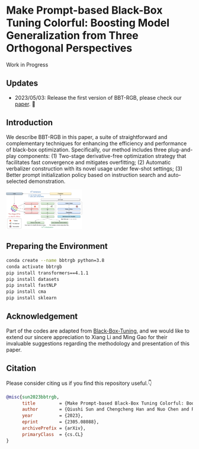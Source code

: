 # Make Prompt-based Black-Box Tuning Colorful: Boosting Model Generalization from Three Orthogonal Perspectives

Work in Progress

## Updates

- 2023/05/03: Release the first version of BBT-RGB, please check our [paper](qiushisun.github.io). 🌈



## Introduction

We describe BBT-RGB in this paper, a suite of straightforward and complementary techniques for enhancing the efficiency and performance of black-box optimization. Specifically, our method includes three plug-and-play components: (1) Two-stage derivative-free optimization strategy that facilitates fast convergence and mitigates overfitting; (2) Automatic verbalizer construction with its novel usage under few-shot settings; (3) Better prompt initialization policy based on instruction search and auto-selected demonstration.



<img src="./images/BBT-RGB-Overview.png" alt="BBT-RGB-Overview" style="zoom:20%;" />



## Preparing the Environment

```bash
conda create --name bbtrgb python=3.8
conda activate bbtrgb
pip install transformers==4.1.1
pip install datasets
pip install fastNLP
pip install cma
pip install sklearn
```



## Acknowledgement

Part of the codes are adapted from [Black-Box-Tuning](https://github.com/txsun1997/Black-Box-Tuning), and we would like to extend our sincere appreciation to Xiang Li and Ming Gao for their invaluable suggestions regarding the methodology and presentation of this paper.



## Citation

Please consider citing us if you find this repository useful.👇

```bibtex
@misc{sun2023bbtrgb,
      title         = {Make Prompt-based Black-Box Tuning Colorful: Boosting Model Generalization from Three Orthogonal Perspectives}, 
      author        = {Qiushi Sun and Chengcheng Han and Nuo Chen and Renyu Zhu and Jingyang Gong and Xiang Li and Ming Gao},
      year          = {2023},
      eprint        = {2305.08088},
      archivePrefix = {arXiv},
      primaryClass  = {cs.CL}
}
```


